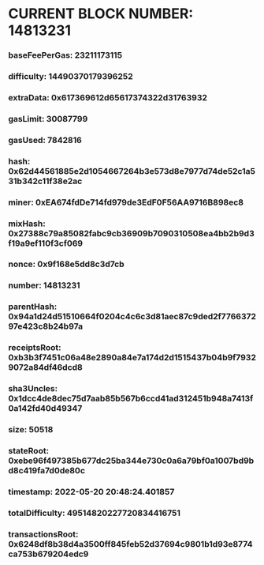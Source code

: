 # CURRENT BLOCK NUMBER: 14813231

### baseFeePerGas: 23211173115
### difficulty: 14490370179396252
### extraData: 0x617369612d65617374322d31763932
### gasLimit: 30087799
### gasUsed: 7842816
### hash: 0x62d44561885e2d1054667264b3e573d8e7977d74de52c1a531b342c11f38e2ac
### miner: 0xEA674fdDe714fd979de3EdF0F56AA9716B898ec8
### mixHash: 0x27388c79a85082fabc9cb36909b7090310508ea4bb2b9d3f19a9ef110f3cf069
### nonce: 0x9f168e5dd8c3d7cb
### number: 14813231
### parentHash: 0x94a1d24d51510664f0204c4c6c3d81aec87c9ded2f776637297e423c8b24b97a
### receiptsRoot: 0xb3b3f7451c06a48e2890a84e7a174d2d1515437b04b9f79329072a84df46dcd8
### sha3Uncles: 0x1dcc4de8dec75d7aab85b567b6ccd41ad312451b948a7413f0a142fd40d49347
### size: 50518
### stateRoot: 0xebe96f497385b677dc25ba344e730c0a6a79bf0a1007bd9bd8c419fa7d0de80c
### timestamp: 2022-05-20 20:48:24.401857
### totalDifficulty: 49514820227720834416751
### transactionsRoot: 0x6248df8b38d4a3500ff845feb52d37694c9801b1d93e8774ca753b679204edc9
